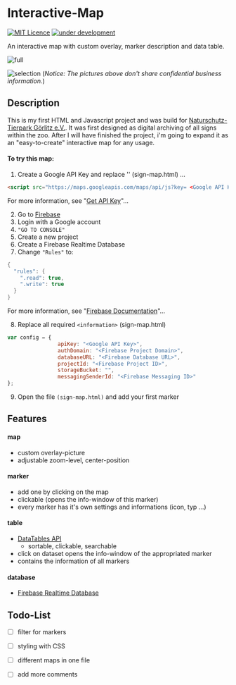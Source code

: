 # Interactive-Map
[![MIT Licence](https://badges.frapsoft.com/os/mit/mit.svg?v=103)](https://opensource.org/licenses/mit-license.php) [![under development](https://img.shields.io/badge/currently-under%20development-brightgreen.svg)](https://github.com/m-lukas/InteractiveTPMap)

An interactive map with custom overlay, marker description and data table.

![full](https://i.imgur.com/tPdnJeY.jpg)

![selection](https://i.imgur.com/qpjgT82.jpg)
(*Notice: The pictures above don't share confidential business information.*)

## Description

This is my first HTML and Javascript project and was build for [Naturschutz-Tierpark Görlitz e.V.](http://www.tierpark-goerlitz.de/). It was first designed as digital archiving of all signs within the zoo. After I will have finished the project, i'm going to expand it as an "easy-to-create" interactive map for any usage.

#### To try this map:

1. Create a Google API Key and replace '<Google API Key>' (sign-map.html) ...
```html
<script src="https://maps.googleapis.com/maps/api/js?key= <Google API Key> "></script>
```
   For more information, see "[Get API Key](https://developers.google.com/maps/documentation/javascript/get-api-key?hl=en)"...
  
2. Go to [Firebase](https://firebase.google.com/)
3. Login with a Google account
4. `"GO TO CONSOLE"`
5. Create a new project
6. Create a Firebase Realtime Database
7. Change `"Rules"` to:

```c++
{
  "rules": {
    ".read": true,
    ".write": true
  }
}
```
   For more information, see "[Firebase Documentation](https://firebase.google.com/docs/?authuser=0)"...   

8. Replace all required `<information>` (sign-map.html) 

```javascript
var config = {
				apiKey: "<Google API Key>",
				authDomain: "<Firebase Project Domain>",
				databaseURL: "<Firebase Database URL>",
				projectId: "<Firebase Project ID>",
				storageBucket: "",
				messagingSenderId: "<Firebase Messaging ID>"
};
```

9. Open the file `(sign-map.html)` and add your first marker

## Features
#### map
  - custom overlay-picture
  - adjustable zoom-level, center-position
#### marker
  - add one by clicking on the map
  - clickable (opens the info-window of this marker)
  - every marker has it's own settings and informations (icon, typ ...)
#### table
  - [DataTables API](https://datatables.net/)
    - sortable, clickable, searchable
  - click on dataset opens the info-window of the appropriated marker
  - contains the information of all markers
#### database
  - [Firebase Realtime Database](https://firebase.google.com/products/realtime-database/)
  
## Todo-List

- [ ] filter for markers
- [ ] styling with CSS
- [ ] different maps in one file
- [ ] add more comments
  
